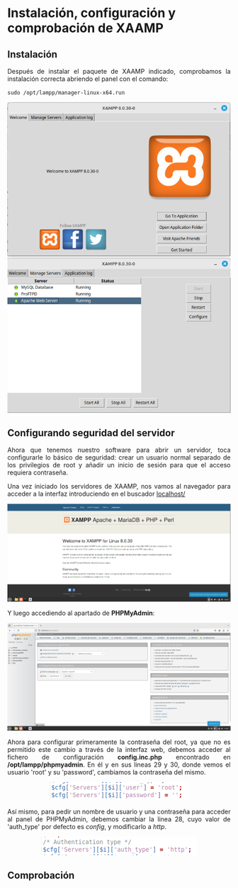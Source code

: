 # Instalación, configuración y comprobación de XAAMP

<div align=justify>

## Instalación

Después de instalar el paquete de XAAMP indicado, comprobamos la instalación correcta abriendo el panel con el comando:
```
sudo /opt/lampp/manager-linux-x64.run
```
<div align=center>
    <img src="./img/xaamp-panel.png" alt="xaamp-panel"/>
</div>
<div align=center>
    <img src="./img/xaamp-services-panel.png" alt="xaamp-services-panel"/>
</div>

## Configurando seguridad del servidor

Ahora que tenemos nuestro software para abrir un servidor, toca configurarle lo básico de seguridad: crear un usuario normal separado de los privilegios de root y añadir un inicio de sesión para que el acceso requiera contraseña.

Una vez iniciado los servidores de XAAMP, nos vamos al navegador para acceder a la interfaz introduciendo en el buscador [localhost/](localhost/dashboard)

<div align=center>
    <img src="./img/xaamp-dashboard.png" alt="xaamp-dashboard"/>
</div>

Y luego accediendo al apartado de __PHPMyAdmin__:

<div align=center>
    <img src="./img/phpmyadmin.png" alt="phpmyadmin"/>
</div>

Ahora para configurar primeramente la contraseña del root, ya que no es permitido este cambio a través de la interfaz web, debemos acceder al fichero de configuración __config.inc.php__ encontrado en __/opt/lampp/phpmyadmin__. En él y en sus lineas 29 y 30, donde vemos el usuario 'root' y su 'password', cambiamos la contraseña del mismo.

<div align=center>
    <img src="./img/config-file1.png" alt="changing-root-passwd"/>
</div>

Así mismo, para pedir un nombre de usuario y una contraseña para acceder al panel de PHPMyAdmin, debemos cambiar la linea 28, cuyo valor de 'auth_type' por defecto es _config_, y modificarlo a _http_.

<div align=center>
    <img src="./img/config-file2.png" alt="changing-login"/>
</div>

## Comprobación